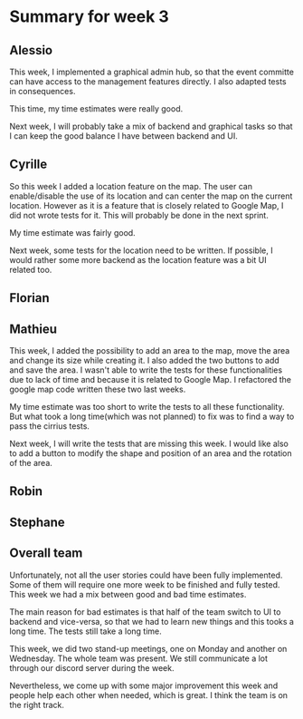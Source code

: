 # Summary for week 3

## Alessio

This week, I implemented a graphical admin hub, so that the event committe can have access to the management features directly. I also adapted tests in consequences.

This time, my time estimates were really good.

Next week, I will probably take a mix of backend and graphical tasks so that I can keep the good balance I have between backend and UI.

## Cyrille
So this week I added a location feature on the map. The user can enable/disable the use of its location and can center the map on the current location. However as it is a feature that is closely related to Google Map, I did not wrote tests for it. This will probably be done in the next sprint.

My time estimate was fairly good.

Next week, some tests for the location need to be written. If possible, I would rather some more backend as the location feature was a bit UI related too.

## Florian

## Mathieu

This week, I added the possibility to add an area to the map, move the area and change its size while creating it. I also added the two buttons to add and save the area. I wasn't able to write the tests for these functionalities due to lack of time and because it is related to Google Map. I refactored the google map code written these two last weeks.

My time estimate was too short to write the tests to all these functionality. But what took a long time(which was not planned) to fix was to find a way to pass the cirrius tests.

Next week, I will write the tests that are missing this week. I would like also to add a button to modify the shape and position of an area and the rotation of the area.

## Robin

## Stephane

## Overall team

Unfortunately, not all the user stories could have been fully implemented. Some of them will require one more week to be finished and fully tested. This week we had a mix between good and bad time estimates.

The main reason for bad estimates is that half of the team switch to UI to backend and vice-versa, so that we had to learn new things and this tooks a long time. The tests still take a long time.  

This week, we did two stand-up meetings, one on Monday and another on Wednesday. The whole team was present. We still communicate a lot through our discord server during the week.

Nevertheless, we come up with some major improvement this week and people help each other when needed, which is great. I think the team is on the right track.
